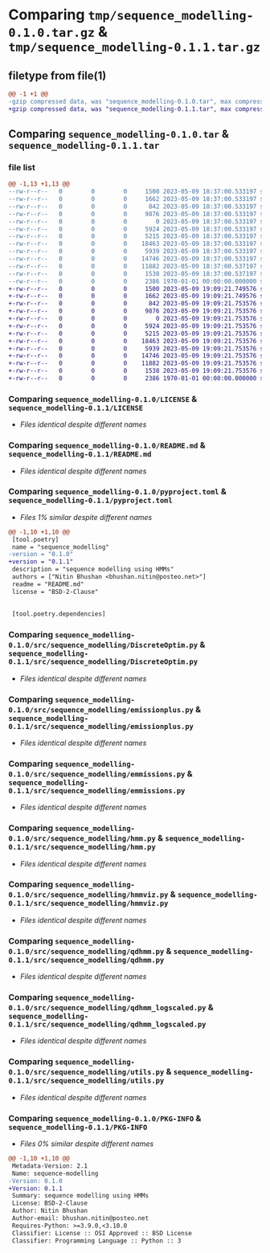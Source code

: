 # Comparing `tmp/sequence_modelling-0.1.0.tar.gz` & `tmp/sequence_modelling-0.1.1.tar.gz`

## filetype from file(1)

```diff
@@ -1 +1 @@
-gzip compressed data, was "sequence_modelling-0.1.0.tar", max compression
+gzip compressed data, was "sequence_modelling-0.1.1.tar", max compression
```

## Comparing `sequence_modelling-0.1.0.tar` & `sequence_modelling-0.1.1.tar`

### file list

```diff
@@ -1,13 +1,13 @@
--rw-r--r--   0        0        0     1500 2023-05-09 18:37:00.533197 sequence_modelling-0.1.0/LICENSE
--rw-r--r--   0        0        0     1662 2023-05-09 18:37:00.533197 sequence_modelling-0.1.0/README.md
--rw-r--r--   0        0        0      842 2023-05-09 18:37:00.533197 sequence_modelling-0.1.0/pyproject.toml
--rw-r--r--   0        0        0     9876 2023-05-09 18:37:00.533197 sequence_modelling-0.1.0/src/sequence_modelling/DiscreteOptim.py
--rw-r--r--   0        0        0        0 2023-05-09 18:37:00.533197 sequence_modelling-0.1.0/src/sequence_modelling/__init__.py
--rw-r--r--   0        0        0     5924 2023-05-09 18:37:00.533197 sequence_modelling-0.1.0/src/sequence_modelling/emissionplus.py
--rw-r--r--   0        0        0     5215 2023-05-09 18:37:00.533197 sequence_modelling-0.1.0/src/sequence_modelling/emmissions.py
--rw-r--r--   0        0        0    18463 2023-05-09 18:37:00.533197 sequence_modelling-0.1.0/src/sequence_modelling/hmm.py
--rw-r--r--   0        0        0     5939 2023-05-09 18:37:00.533197 sequence_modelling-0.1.0/src/sequence_modelling/hmmviz.py
--rw-r--r--   0        0        0    14746 2023-05-09 18:37:00.533197 sequence_modelling-0.1.0/src/sequence_modelling/qdhmm.py
--rw-r--r--   0        0        0    11882 2023-05-09 18:37:00.537197 sequence_modelling-0.1.0/src/sequence_modelling/qdhmm_logscaled.py
--rw-r--r--   0        0        0     1538 2023-05-09 18:37:00.537197 sequence_modelling-0.1.0/src/sequence_modelling/utils.py
--rw-r--r--   0        0        0     2386 1970-01-01 00:00:00.000000 sequence_modelling-0.1.0/PKG-INFO
+-rw-r--r--   0        0        0     1500 2023-05-09 19:09:21.749576 sequence_modelling-0.1.1/LICENSE
+-rw-r--r--   0        0        0     1662 2023-05-09 19:09:21.749576 sequence_modelling-0.1.1/README.md
+-rw-r--r--   0        0        0      842 2023-05-09 19:09:21.753576 sequence_modelling-0.1.1/pyproject.toml
+-rw-r--r--   0        0        0     9876 2023-05-09 19:09:21.753576 sequence_modelling-0.1.1/src/sequence_modelling/DiscreteOptim.py
+-rw-r--r--   0        0        0        0 2023-05-09 19:09:21.753576 sequence_modelling-0.1.1/src/sequence_modelling/__init__.py
+-rw-r--r--   0        0        0     5924 2023-05-09 19:09:21.753576 sequence_modelling-0.1.1/src/sequence_modelling/emissionplus.py
+-rw-r--r--   0        0        0     5215 2023-05-09 19:09:21.753576 sequence_modelling-0.1.1/src/sequence_modelling/emmissions.py
+-rw-r--r--   0        0        0    18463 2023-05-09 19:09:21.753576 sequence_modelling-0.1.1/src/sequence_modelling/hmm.py
+-rw-r--r--   0        0        0     5939 2023-05-09 19:09:21.753576 sequence_modelling-0.1.1/src/sequence_modelling/hmmviz.py
+-rw-r--r--   0        0        0    14746 2023-05-09 19:09:21.753576 sequence_modelling-0.1.1/src/sequence_modelling/qdhmm.py
+-rw-r--r--   0        0        0    11882 2023-05-09 19:09:21.753576 sequence_modelling-0.1.1/src/sequence_modelling/qdhmm_logscaled.py
+-rw-r--r--   0        0        0     1538 2023-05-09 19:09:21.753576 sequence_modelling-0.1.1/src/sequence_modelling/utils.py
+-rw-r--r--   0        0        0     2386 1970-01-01 00:00:00.000000 sequence_modelling-0.1.1/PKG-INFO
```

### Comparing `sequence_modelling-0.1.0/LICENSE` & `sequence_modelling-0.1.1/LICENSE`

 * *Files identical despite different names*

### Comparing `sequence_modelling-0.1.0/README.md` & `sequence_modelling-0.1.1/README.md`

 * *Files identical despite different names*

### Comparing `sequence_modelling-0.1.0/pyproject.toml` & `sequence_modelling-0.1.1/pyproject.toml`

 * *Files 1% similar despite different names*

```diff
@@ -1,10 +1,10 @@
 [tool.poetry]
 name = "sequence_modelling"
-version = "0.1.0"
+version = "0.1.1"
 description = "sequence modelling using HMMs"
 authors = ["Nitin Bhushan <bhushan.nitin@posteo.net>"]
 readme = "README.md"
 license = "BSD-2-Clause"
 
 
 [tool.poetry.dependencies]
```

### Comparing `sequence_modelling-0.1.0/src/sequence_modelling/DiscreteOptim.py` & `sequence_modelling-0.1.1/src/sequence_modelling/DiscreteOptim.py`

 * *Files identical despite different names*

### Comparing `sequence_modelling-0.1.0/src/sequence_modelling/emissionplus.py` & `sequence_modelling-0.1.1/src/sequence_modelling/emissionplus.py`

 * *Files identical despite different names*

### Comparing `sequence_modelling-0.1.0/src/sequence_modelling/emmissions.py` & `sequence_modelling-0.1.1/src/sequence_modelling/emmissions.py`

 * *Files identical despite different names*

### Comparing `sequence_modelling-0.1.0/src/sequence_modelling/hmm.py` & `sequence_modelling-0.1.1/src/sequence_modelling/hmm.py`

 * *Files identical despite different names*

### Comparing `sequence_modelling-0.1.0/src/sequence_modelling/hmmviz.py` & `sequence_modelling-0.1.1/src/sequence_modelling/hmmviz.py`

 * *Files identical despite different names*

### Comparing `sequence_modelling-0.1.0/src/sequence_modelling/qdhmm.py` & `sequence_modelling-0.1.1/src/sequence_modelling/qdhmm.py`

 * *Files identical despite different names*

### Comparing `sequence_modelling-0.1.0/src/sequence_modelling/qdhmm_logscaled.py` & `sequence_modelling-0.1.1/src/sequence_modelling/qdhmm_logscaled.py`

 * *Files identical despite different names*

### Comparing `sequence_modelling-0.1.0/src/sequence_modelling/utils.py` & `sequence_modelling-0.1.1/src/sequence_modelling/utils.py`

 * *Files identical despite different names*

### Comparing `sequence_modelling-0.1.0/PKG-INFO` & `sequence_modelling-0.1.1/PKG-INFO`

 * *Files 0% similar despite different names*

```diff
@@ -1,10 +1,10 @@
 Metadata-Version: 2.1
 Name: sequence-modelling
-Version: 0.1.0
+Version: 0.1.1
 Summary: sequence modelling using HMMs
 License: BSD-2-Clause
 Author: Nitin Bhushan
 Author-email: bhushan.nitin@posteo.net
 Requires-Python: >=3.9.0,<3.10.0
 Classifier: License :: OSI Approved :: BSD License
 Classifier: Programming Language :: Python :: 3
```

